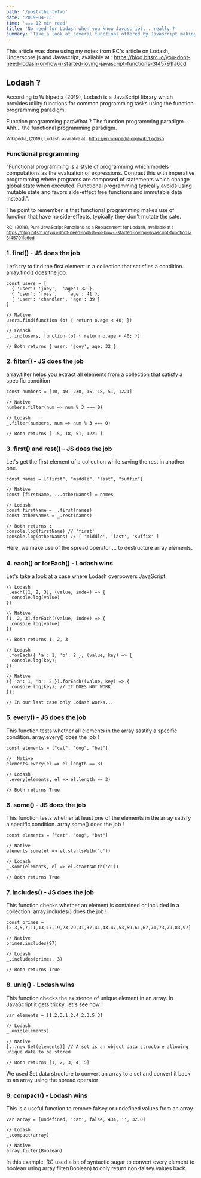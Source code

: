 ```yaml
---
path: '/post-thirtyTwo'
date: '2019-04-13'
time: '☕️☕️☕️ 12 min read'
title: 'No need for Lodash when you know Javascript... really ?'
summary: 'Take a look at several functions offered by Javascript making Lodash a bit more useless everyday. Still Lodash saves the day !'
---
```


This article was done using my notes from RC's article on Lodash, Underscore.js and Javascript, available at : https://blog.bitsrc.io/you-dont-need-lodash-or-how-i-started-loving-javascript-functions-3f45791fa6cd

## Lodash ?

According to Wikipedia (2019), Lodash is a JavaScript library which provides utility functions for common programming tasks using the function programming paradigm.

Function programming paraWhat ? The function programming paradigm... Ahh... the functional programming paradigm.

<sub>Wikipedia, (2019), Lodash, available at : https://en.wikipedia.org/wiki/Lodash</sub>

### Functional programming

"Functional programming is a style of programming which models computations as the evaluation of expressions. Contrast this with imperative programming where programs are composed of statements which change global state when executed. Functional programming typically avoids using mutable state and favors side-effect free functions and immutable data instead.".

The point to remember is that functional programming makes use of function that have no side-effects, typically they don't mutate the sate.

<sub>RC, (2019), Pure JavaScript Functions as a Replacement for Lodash, available at : https://blog.bitsrc.io/you-dont-need-lodash-or-how-i-started-loving-javascript-functions-3f45791fa6cd</sub>

### 1. find() - JS does the job

Let’s try to find the first element in a collection that satisfies a condition. array.find() does the job.

```
const users = [
  { 'user': 'joey',  'age': 32 },
  { 'user': 'ross',    'age': 41 },
  { 'user': 'chandler', 'age': 39 }
]

// Native
users.find(function (o) { return o.age < 40; })

// Lodash
_.find(users, function (o) { return o.age < 40; })

// Both returns { user: 'joey', age: 32 }
```

### 2. filter() - JS does the job

array.filter helps you extract all elements from a collection that satisfy a specific condition

```
const numbers = [10, 40, 230, 15, 18, 51, 1221]

// Native
numbers.filter(num => num % 3 === 0)

// Lodash
_.filter(numbers, num => num % 3 === 0)

// Both returns [ 15, 18, 51, 1221 ]
```

### 3. first() and rest() - JS does the job

Let's get the first element of a collection while saving the rest in another one.

```
const names = ["first", "middle", "last", "suffix"]

// Native
const [firstName, ...otherNames] = names

// Lodash
const firstName = _.first(names)
const otherNames = _.rest(names)

// Both returns :
console.log(firstName) // 'first'
console.log(otherNames) // [ 'middle', 'last', 'suffix' ]
```

Here, we make use of the spread operator ... to destructure array elements.

### 4. each() or forEach() - Lodash wins

Let's take a look at a case where Lodash overpowers JavaScript.

```
\\ Lodash
_.each([1, 2, 3], (value, index) => {
  console.log(value)
})

\\ Native
[1, 2, 3].forEach((value, index) => {
  console.log(value)
})

\\ Both returns 1, 2, 3

// Lodash
_.forEach({ 'a': 1, 'b': 2 }, (value, key) => {
  console.log(key);
});

// Native
({ 'a': 1, 'b': 2 }).forEach((value, key) => {
  console.log(key); // IT DOES NOT WORK
});

// In our last case only Lodash works...
```

### 5. every() - JS does the job

This function tests whether all elements in the array sastify a specific condition. array.every() does the job !

```
const elements = ["cat", "dog", "bat"]

//  Native
elements.every(el => el.length == 3)

// Lodash
_.every(elements, el => el.length == 3)

// Both returns True
```

### 6. some() - JS does the job

This function tests whether at least one of the elements in the array satisfy a specific condition. array.some() does the job !

```
const elements = ["cat", "dog", "bat"]

// Native
elements.some(el => el.startsWith('c'))

// Lodash
_.some(elements, el => el.startsWith('c'))

// Both returns True
```

### 7. includes() - JS does the job

This function checks whether an element is contained or included in a collection. array.includes() does the job !

```
const primes = [2,3,5,7,11,13,17,19,23,29,31,37,41,43,47,53,59,61,67,71,73,79,83,97]

// Native
primes.includes(97)

// Lodash
_.includes(primes, 3)

// Both returns True
```

### 8. uniq() - Lodash wins

This function checks the existence of unique element in an array. In JavaScript it gets tricky, let's see how !

```
var elements = [1,2,3,1,2,4,2,3,5,3]

// Lodash
_.uniq(elements)

// Native
[...new Set(elements)] // A set is an object data structure allowing unique data to be stored

// Both returns [1, 2, 3, 4, 5]
```

We used Set data structure to convert an array to a set and convert it back to an array using the spread operator

### 9. compact() - Lodash wins

This is a useful function to remove falsey or undefined values from an array.

```
var array = [undefined, 'cat', false, 434, '', 32.0]

// Lodash
_.compact(array)

// Native
array.filter(Boolean)
```

In this example, RC used a bit of syntactic sugar to convert every element to boolean using array.filter(Boolean) to only return non-falsey values back.

